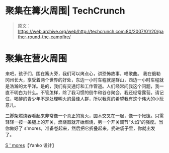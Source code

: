 # 聚集在篝火周围| TechCrunch

> 原文：<https://web.archive.org/web/http://techcrunch.com:80/2007/01/20/gather-round-the-campfire/>

# 聚集在营火周围

来吧，孩子们，围在篝火旁，我们可以烤点心，讲恐怖故事，唱歌曲。
 我在俄勒冈州长大，享受着两个世界的好处，东边一小时车程就是群山，西边一小时车程就是浩瀚的太平洋。是的，我们有交通灯和工作管道。人们经常问我这个问题，我一直不明白为什么。不管怎样，除了我习惯的倒牛和谷仓聚会，我还经常露营。请记住，喝醉的青少年不是处理明火的最佳人群，所以我真的希望我有这个伟大的小玩意儿。

三脚架燃烧器看起来非常像一个真正的篝火，圆木交叉在一起，像一个帐篷。只需轻轻一按一条腿上的开关，燃烧器就开始燃烧，另一个开关调节“火焰”的强度。当你做好了 s'mores，准备卷起来，然后把它折叠起来，扔进袋子里，你就出发了。

[S ' mores](https://web.archive.org/web/20230322164155/http://www.yankodesign.com/product_info.php?products_id=1563)【Yanko 设计】
